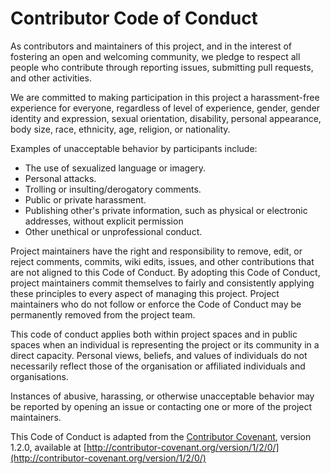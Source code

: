 # Contributor Code of Conduct

As contributors and maintainers of this project, and in the interest of
fostering an open and welcoming community, we pledge to respect all people who
contribute through reporting issues, submitting pull requests, and other
activities.

We are committed to making participation in this project a harassment-free
experience for everyone, regardless of level of experience, gender,
gender identity and expression, sexual orientation, disability,
personal appearance, body size, race, ethnicity, age, religion, or nationality.

Examples of unacceptable behavior by participants include:
- The use of sexualized language or imagery.
- Personal attacks.
- Trolling or insulting/derogatory comments.
- Public or private harassment.
- Publishing other's private information, such as physical or electronic
  addresses, without explicit permission
- Other unethical or unprofessional conduct.

Project maintainers have the right and responsibility to remove, edit, or reject
comments, commits, wiki edits, issues, and other contributions that are not
aligned to this Code of Conduct. By adopting this Code of Conduct, project
maintainers commit themselves to fairly and consistently applying these
principles to every aspect of managing this project. Project maintainers who do
not follow or enforce the Code of Conduct may be permanently removed from the
project team.

This code of conduct applies both within project spaces and in public spaces
when an individual is representing the project or its community in a direct
capacity. Personal views, beliefs, and values of individuals do not necessarily
reflect those of the organisation or affiliated individuals and organisations.

Instances of abusive, harassing, or otherwise unacceptable behavior may be
reported by opening an issue or contacting one or more of the project
maintainers.

This Code of Conduct is adapted from the
[Contributor Covenant](http://contributor-covenant.org), version 1.2.0,
available at
[http://contributor-covenant.org/version/1/2/0/](http://contributor-covenant.org/version/1/2/0/)
